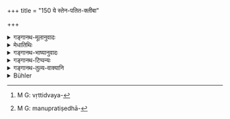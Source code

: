 +++
title = "150 ये स्तेन-पतित-क्लीबा"

+++

<details><summary>गङ्गानथ-मूलानुवादः</summary>

Manu has declared those Brāhmaṇas undeserving of (receiving) the offerings to gods and Pitṛs who are thieves, outcasts and eunuchs, as also those that have the behaviour of atheists.—(150)
</details>

<details><summary>मेधातिथिः</summary>

**स्तेनः** चौरः । **पतितः** पञ्चानां महापातकानाम् अन्यतमस्य कर्ता । **क्लीबो** नपुंसकः उभयव्यञ्जनो वातरेताः षण्ढश् च । **नास्तिका** लोकायतिकादयः । नास्ति दत्तं नास्ति हुतं नास्ति परलोक इति ये स्थितप्रज्ञास् तेषां वृत्तिर् आचारः अश्रद्दधानता नास्तिकवृत्तिर् येषां ते **नास्तिकवृत्तयः** । उत्तरपदलोपीसमासः । नास्तिका इत्य् एव सिद्धे वृत्तिपदसमाश्रयणं[^२६६] श्लोकपूरणार्थम् । अथ वा नास्तिकेभ्यो वृत्तिर् जीवनं येषां त एवम् उच्यन्ते । **तान् हव्यकव्ययोर्** दैवे पित्र्ये च **अनर्हान् मनुर् अब्रवीत्** । प्रतिषेधादरार्थं[^२६७] मनुग्रहणम्, सर्वधर्माणां मनुनोक्तत्वात् ॥ ३.१४० ॥


[^२६७]:
     M G: manupratiṣedhā-


[^२६६]:
     M G: vṛttidvaya-
</details>

<details><summary>गङ्गानथ-भाष्यानुवादः</summary>

‘*Thieves*’—stealers.

‘*Outcast*’—one who commits any one of the five ‘great sins.’

‘*Eunuch*’— emasculate, having the marks of both man and woman, unvirile, impotent.

‘*Atheists*’—Materialists and others; those whose firm conviction is that ‘gifts are nothing, oblations are nothing, there is no other world the behaviour of those is unbelief; ‘those whose behaviour is like the behaviour of atheists’ are called ‘having the behaviour of atheists,’—this being an instance of the compound that drops its last term. The word ‘atheist’ by itself would be sufficient; the term ‘behaviour’ has been introduced for the purpose of filling up the metre.

Or, the term ‘*nāstikavṛttayaḥ*’ may be taken to mean ‘those who derive their livelihood from atheists.’

These Manu has declared to be undeserving of the offerings made at the rites performed in honour of gods and Pitṛs.

The name of ‘Manu’ has been added for the purpose of lending force to the prohibition; as, in reality, all duties have been described by Manu.—(150)
</details>

<details><summary>गङ्गानथ-टिप्पन्यः</summary>

This verse is quoted in *Parāśaramādhava* (Ācāra, p. 687) among others, enumerating persons who should not be invited at *Śrāddhas*; it adds (on 688) the notes that—the ‘thief’ meant here is one who steals the belongings of others than the Brāhmaṇas, the stealer of the latter’s goods being included under ‘outcastes’,——‘*nāstikavṛtti*’ is one who derives his livelihood from one who denies that there are any rewards for acts in the other world;—and in *Aparārka* (p. 447), which explains the ‘*nāstika*’ as ‘one who holds the opinion that there is nothing that is *divine*,’ and the ‘*nāstikavṛtti*’ as ‘he who makes a living by expounding and writing on the works of such unbelievers.’

It is quoted also in *Hemādri* (Śrāddha, p. 480);—and in ‘*Nṛsiṃhaprasāda* (Śrāddha, p. 9a).
</details>

<details><summary>गङ्गानथ-तुल्य-वाक्यानि</summary>

**(verses 3.150-166)  
**

*Gautama* (15.15-18).—‘One shall not feed at Śrāddha one who is a thief,
an eunuch, an out-cast, a heretic, or who behaves like a heretic, the murderer of the hero, one whose wife dallies with another person (or who makes love to his brother’s widow, or who has married a girl before the marriage of her elder sister), who officiates at sacrifices performed by women or by village communities, who keeps goats, who commits arson, who drinks wine, who is censorious, who has perjured himself, who is a conjuror, who permits his wife’s paramour to live in the house, who eats the food of an adulterer’s son, who sells Soma, who has burnt a house, who is a poisoner, who has broken the vows of continence, who is the servant of a company, who has intercourse with women with whom intercourse is prohibited, who is cruel, who has been superseded, in marriage, by his younger brother, who has superseded, in marriage, his elder brother, who is a pledgee or a pledger, who is bald-headed, or with deformed nails or black teeth, who suffers from leucoderma, who is the son of a remarried woman, who keeps a gambling house, who does not repeat mantras, who is the servant of the king, the Prātirūpika (whose profession is the assuming of disguises), who has married a Śūdra woman, who neglects the great sacrifices, who is leprous, who makes a living by money-lending, who trades, who makes a living by arts and crafts, or who is addicted to playing on musical instruments or to dancing and singing;—also those who have separated from their father against his wish.’

*Vaśiṣṭha* (11.15).—‘Avoiding the emaciated, one who is suffering from
leucoderma, the eunuch, the blind, one who has black teeth, the leprous and one who has deformed nails.’

*Yājñavalkya* (1.222-224).—‘The following have been deprecated: the
invalid, one deficient in his limbs, one with superfluous limbs, the one-eyed, the son of a re-married woman, one who has broken his vows of continence, one born of his unwidowed mother’s paramour, one born of his widowed mother’s paramour, who has deformed nails, or black teeth, who teaches for a stipulated fee, the eunuch, the defiler of virgins, who is accused of sins, who injures a friend, the traitor, the Soma-seller, who has superseded his elder brother in marriage, who has abandoned the mother or the father or the preceptor, one who eats the food of the adulterer’s son, the son of a Śūdra, the husband of a girl who had another husband, the thief, one whose conduct is wicked.’

*Viṣṇu* (82.4-29).—‘Those who offer sacrifices for many persons, or for
village-communities, those who have abandoned the mother, the father, the preceptor, the Fires or Vedic Study, temple-attendants, healers, servants of the king, professional teachers, those taught by professional teachers, those associating with outcasts, those whose behaviour is cat-like (hypocritical), those who quarrel with their father, those in the habit of performing on other days those rites that should he performed on fixed days, informers, astrologers, those supported by food given by Śūdras, those engaged in evil professions.’

*Mahābhārata* (13.90, 6, etc.).—‘He who has married before his elder
brother, who is suffering from skin-diseases, who violates his preceptor’s bed; the keeper of a gambling house, one who has helped in abortions, the consumptive, who tends cattle, who neglects the great sacrifices, who serves the village, the usurer, the singer, who sells all things, who has burnt houses, the poisoner, who eats the adulterer’s food, the seller of Soma, the palmist, the servant; of the king, who deals in oils, the forgerer, who has separated from his father, he who permits his wife’s paramour to live in the house, who is accused of crimes, the thief, who makes his living by arts and crafts; one who performs on stray days ceremonies laid down as to he performed on specified days, the back-biter, who injures his friend, the adulterer, who teaches persons not keeping the observances, one who makes a living by arms, who wanders about with dogs, and one who has been bitten by a dog.’

*Āpastamba Dharmasūtra* (2.17.21).—‘Who is suffering from leucoderma,
bald-headed, adulterer, the son of one who makes a living by arms, one born of a Brāhmaṇa mother and a Śūdra father;—if these are fed at the Śrāddha, they defile the line.’

*Atri-Saṃhitā* (347-348).—‘The servant, the tawny, the one-eyed, one
suffering from leucoderma, the invalid, whose skin is diseased, one whose hair has fallen off, one suffering from jaundice, one who wears matted locks, who carries loads, who is cruel, who has two wives, who has a Śūdra wife, who foments quarrels and one who causes much suffering.’

*Bṛhad- Yama-Smṛti* (35, 38).—‘Possessed of evil features, the eunuch, a
heretic, decrier of the Veda, one ever hankering after gifts, who is addicted to begging and is engrossed in objects of sense.’

*Prajāpati-Smṛti* (84, 90).—‘The husband of a girl who has had a husband
before, the thief, whoso conduct is reprehensible,—these are to be avoided. One’s ancestors fly away if they see a buffalo-keeper at the Śrāddha.’

*Devala* (Parāśaramādhava, p. 689).—‘The man who makes a living for
three years by worshipping gods, is called the *Devalaka*, despised at all offerings to Gods and Pitṛs; he is to be regarded as unfit for company at all functions.’

*Kaśyapa* (Aparārka, p. 118).—‘Enemies, those who betray trusts, who are
deficient in limbs, astrologers,—these Brāhmaṇas should be avoided at all functions; the one-eyed, the leprous, the eunuch, the skin-less, the hair-less,—these should never be mixed up at Śrāddha, with those versed in the Veda.’

*Devala* (Aparārka, p. 119).—‘Perjuror, impotent, wife-controlled,
dam-piercer, keeper of musical time, professional actor, teacher of false religion, professional beggar, who has incurred the liability of expiatory rites, roguish, foolhardy, fowler, gambler, atheist, back-biter, wicked, etc., etc.’
</details>

<details><summary>Bühler</summary>

150	Manu has declared that those Brahmanas who are thieves, outcasts, eunuchs, or atheists are unworthy (to partake) of oblations to the gods and manes.
</details>
